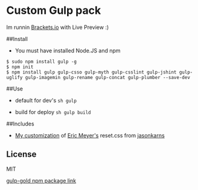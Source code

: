 Custom Gulp pack
=========

Im runnin [Brackets.io](http://brackets.io/) with Live Preview :)

##Install

* You must have installed Node.JS and npm

```
$ sudo npm install gulp -g
$ npm init
$ npm install gulp gulp-csso gulp-myth gulp-csslint gulp-jshint gulp-uglify gulp-imagemin gulp-rename gulp-concat gulp-plumber --save-dev
```

##Use

* default for dev's
```sh gulp```

* build for deploy
```sh gulp build```

##Includes

* [My customization](https://github.com/ikeagold/css-reset) of [Eric Meyer's](http://meyerweb.com/eric/tools/css/reset/) reset.css from [jasonkarns](https://github.com/jasonkarns/css-reset) 

License
----

MIT

[gulp-gold npm package link](https://www.npmjs.org/package/gulp-gold)